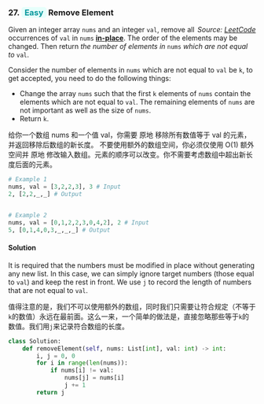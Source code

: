 ### 27. <span style="color:#08979c;background:#e6fffb;border-color:#87e8de;padding:1px 6px;border-radius:5px;">Easy</span> Remove Element

<i style="float:right">Source: [LeetCode](https://leetcode.com/problems/remove-element/)</i>

Given an integer array `nums` and an integer `val`, remove all occurrences of `val` in `nums` [**in-place**](https://en.wikipedia.org/wiki/In-place_algorithm). The order of the elements may be changed. Then return *the number of elements in* `nums` *which are not equal to* `val`.

Consider the number of elements in `nums` which are not equal to `val` be `k`, to get accepted, you need to do the following things:

- Change the array `nums` such that the first `k` elements of `nums` contain the elements which are not equal to `val`. The remaining elements of `nums` are not important as well as the size of `nums`.
- Return `k`.

给你一个数组 nums 和一个值 val，你需要 原地 移除所有数值等于 val 的元素，并返回移除后数组的新长度。 不要使用额外的数组空间，你必须仅使用 O(1) 额外空间并 原地 修改输入数组。元素的顺序可以改变。你不需要考虑数组中超出新长度后面的元素。

```python
# Example 1
nums, val = [3,2,2,3], 3 # Input
2, [2,2,_,_] # Output


# Example 2
nums, val = [0,1,2,2,3,0,4,2], 2 # Input
5, [0,1,4,0,3,_,_,_] # Output
```

#### Solution

It is required that the numbers must be modified in place without generating any new list. In this case, we can simply ignore target numbers (those equal to `val`) and keep the rest in front. We use `j` to record the length of numbers that are not equal to `val`.

值得注意的是，我们不可以使用额外的数组，同时我们只需要让符合规定（不等于`k`的数值）永远在最前面。这么一来，一个简单的做法是，直接忽略那些等于`k`的数值。我们用`j`来记录符合数组的长度。

```python
class Solution:
    def removeElement(self, nums: List[int], val: int) -> int:
        i, j = 0, 0
        for i in range(len(nums)):
            if nums[i] != val:
                nums[j] = nums[i]
                j += 1
        return j
```
